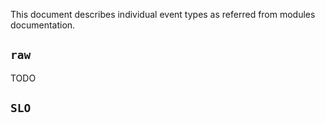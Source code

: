 This document describes individual event types as referred from modules documentation.

## `raw`
TODO

## `SLO`

